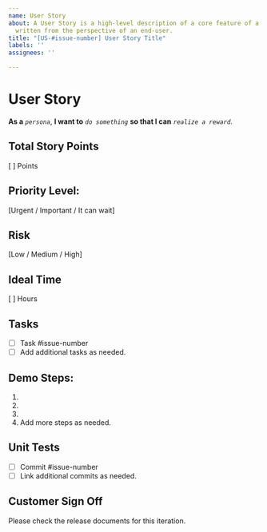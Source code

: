 ```yaml
---
name: User Story
about: A User Story is a high-level description of a core feature of a software system
  written from the perspective of an end-user.
title: "[US-#issue-number] User Story Title"
labels: ''
assignees: ''

---
```


# User Story

**As a** *`persona`*, **I want to** *`do something`* **so that I can** *`realize a reward`*.

## Total Story Points
[ ] Points

## Priority Level:
[Urgent / Important / It can wait]

## Risk
[Low / Medium / High]

## Ideal Time
[ ] Hours

## Tasks 
- [ ] Task #issue-number
- [ ] Add additional tasks as needed.

## Demo Steps:
1) 
2)
3)
4) Add more steps as needed.

## Unit Tests 
- [ ] Commit #issue-number
- [ ] Link additional commits as needed.

## Customer Sign Off
Please check the release documents for this iteration.
